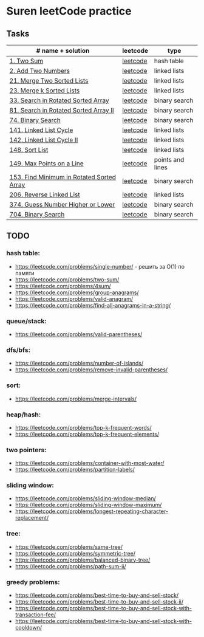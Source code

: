 # Suren leetCode practice

## Tasks

| # name + solution                                                                              | leetcode                                                                        | type             |
|------------------------------------------------------------------------------------------------|---------------------------------------------------------------------------------|------------------|
| [1. Two Sum](problems/1.two-sum)                                                               | [leetcode](https://leetcode.com/problems/two-sum/)                              | hash table       |
| [2. Add Two Numbers](problems/2-add-two-numbers)                                               | [leetcode](https://leetcode.com/problems/add-two-numbers/)                      | linked lists     |
| [21. Merge Two Sorted Lists](problems/21-merge-two-sorted-lists)                               | [leetcode](https://leetcode.com/problems/merge-k-sorted-lists/)                 | linked lists     |
| [23. Merge k Sorted Lists](problems/23-merge-k-sorted-lists)                                   | [leetcode](https://leetcode.com/problems/merge-two-sorted-lists/)               | linked lists     |
| [33. Search in Rotated Sorted Array](problems/33-search-in-rotated-sorted-array)               | [leetcode](https://leetcode.com/problems/search-in-rotated-sorted-array/)       | binary search    |
| [81. Search in Rotated Sorted Array II](problems/81-search-in-rotated-sorted-array-ii)         | [leetcode](https://leetcode.com/problems/search-in-rotated-sorted-array-ii/)    | binary search    |
| [74. Binary Search](problems/74-search-a-2d-matrix)                                            | [leetcode](https://leetcode.com/problems/search-a-2d-matrix/)                   | binary search    |
| [141. Linked List Cycle](problems/141-linked-list-cycle)                                       | [leetcode](https://leetcode.com/problems/linked-list-cycle/)                    | linked lists     |
| [142. Linked List Cycle II](problems/142-linked-list-cycle-ii)                                 | [leetcode](https://leetcode.com/problems/linked-list-cycle-ii/)                 | linked lists     |
| [148. Sort List](problems/148-sort-list)                                                       | [leetcode](https://leetcode.com/problems/sort-list/)                            | linked lists     |
| [149. Max Points on a Line](problems/149-max-points-on-a-line)                                 | [leetcode](https://leetcode.com/problems/max-points-on-a-line/)                 | points and lines |
| [153. Find Minimum in Rotated Sorted Array](problems/153-find-minimum-in-rotated-sorted-array) | [leetcode](https://leetcode.com/problems/find-minimum-in-rotated-sorted-array/) | binary search    |
| [206. Reverse Linked List](problems/206-reverse-linked-list)                                   | [leetcode](https://leetcode.com/problems/reverse-linked-list/)                  | linked lists     |
| [374. Guess Number Higher or Lower](problems/374-guess-number-higher-or-lower)                 | [leetcode](https://leetcode.com/problems/guess-number-higher-or-lower/)         | binary search    |
| [704. Binary Search](problems/704-binary-search)                                               | [leetcode](https://leetcode.com/problems/binary-search/)                        | binary search    |


## TODO

 
### hash table:
- https://leetcode.com/problems/single-number/ - решить за O(1) по памяти
- https://leetcode.com/problems/two-sum/
- https://leetcode.com/problems/4sum/
- https://leetcode.com/problems/group-anagrams/
- https://leetcode.com/problems/valid-anagram/
- https://leetcode.com/problems/find-all-anagrams-in-a-string/

### queue/stack:
- https://leetcode.com/problems/valid-parentheses/

### dfs/bfs:
- https://leetcode.com/problems/number-of-islands/
- https://leetcode.com/problems/remove-invalid-parentheses/
 
### sort:
- https://leetcode.com/problems/merge-intervals/
 
### heap/hash:
- https://leetcode.com/problems/top-k-frequent-words/
- https://leetcode.com/problems/top-k-frequent-elements/
 
### two pointers:
- https://leetcode.com/problems/container-with-most-water/
- https://leetcode.com/problems/partition-labels/
 
### sliding window:
- https://leetcode.com/problems/sliding-window-median/
- https://leetcode.com/problems/sliding-window-maximum/
- https://leetcode.com/problems/longest-repeating-character-replacement/
 
### tree:
- https://leetcode.com/problems/same-tree/
- https://leetcode.com/problems/symmetric-tree/
- https://leetcode.com/problems/balanced-binary-tree/
- https://leetcode.com/problems/path-sum-ii/
 
### greedy problems:
- https://leetcode.com/problems/best-time-to-buy-and-sell-stock/
- https://leetcode.com/problems/best-time-to-buy-and-sell-stock-ii/
- https://leetcode.com/problems/best-time-to-buy-and-sell-stock-with-transaction-fee/
- https://leetcode.com/problems/best-time-to-buy-and-sell-stock-with-cooldown/
